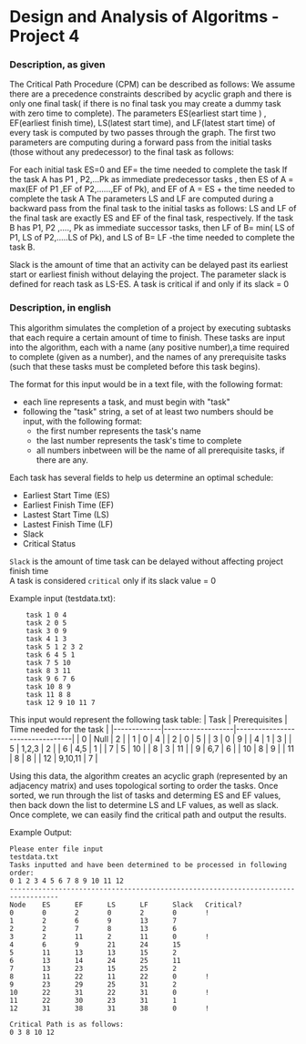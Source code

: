 # Design and Analysis of Algoritms - Project 4
### Description, as given
The Critical Path Procedure (CPM) can be described as follows:
We assume there are a precedence constraints described by acyclic graph and there is only one final task( if there is no final task you may create a dummy task with zero time  to complete). 
The parameters ES(earliest start time ) , EF(earliest finish time), LS(latest start time), and LF(latest start time) of every task is computed by two passes through the graph. The first two parameters are computing during a forward pass from the initial tasks (those without any predecessor) to the final task as follows:

For each initial task ES=0 and EF= the time needed to complete the task
If the task A has P1 , P2,…Pk as immediate predecessor tasks ,  then ES of A = max(EF of P1  ,EF of P2,……,EF of Pk), and 
EF of A = ES + the time needed to complete the task A
The parameters LS and LF are computed during a backward pass from the final task to the initial tasks as follows:
LS and LF of the final task are exactly ES and EF of the final task, respectively.
If the task B has P1, P2 ,…., Pk as immediate successor tasks, then LF of B= min( LS of P1, LS of P2,…..LS of Pk),   and
 LS of B= LF -the time needed to complete the task B.

Slack is the amount of time that an activity can be delayed past its earliest start or earliest finish without delaying the project.
The parameter slack is defined for reach task as LS-ES. A task is critical if and only if its slack = 0


### Description, in english
This algorithm simulates the completion of a project by executing subtasks that each require a certain amount of time to finish.
These tasks are input into the algorithm, each with a name (any positive number),a time required to complete (given as a number), 
and the names of any prerequisite tasks (such that these tasks must be completed before this task begins).

The format for this input would be in a text file, with the following format:
- each line represents a task, and must begin with "task"
- following the "task" string, a set of at least two numbers should be input, with the following format:
  - the first number represents the task's name
  - the last number represents the task's time to complete
  - all numbers inbetween will be the name of all prerequisite tasks, if there are any.
  
Each task has several fields to help us determine an optimal schedule:
- Earliest Start Time (ES)
- Earliest Finish Time (EF)
- Lastest Start Time (LS)
- Lastest Finish Time (LF)
- Slack
- Critical Status

`Slack` is the amount of time task can be delayed without affecting project finish time  
A task is considered `critical` only if its slack value = 0
  
  
Example input (testdata.txt):  
```    task 0 2  
    task 1 0 4  
    task 2 0 5  
    task 3 0 9  
    task 4 1 3  
    task 5 1 2 3 2  
    task 6 4 5 1  
    task 7 5 10  
    task 8 3 11  
    task 9 6 7 6  
    task 10 8 9  
    task 11 8 8  
    task 12 9 10 11 7  
 ```
    
This input would represent the following task table:
|     Task    |     Prerequisites |     Time needed for the task    |
|-------------|-------------------|---------------------------------|
|     0       |     Null          |     2                           |
|     1       |     0             |     4                           |
|     2       |     0             |     5                           |
|     3       |     0             |     9                           |
|     4       |     1             |     3                           |
|     5       |     1,2,3         |     2                           |
|     6       |     4,5           |     1                           |
|     7       |     5             |     10                          |
|     8       |     3             |     11                          |
|     9       |     6,7           |     6                           |
|     10      |     8             |     9                           |
|     11      |     8             |     8                           |
|     12      |     9,10,11       |     7                           |

Using this data, the algorithm creates an acyclic graph (represented by an adjacency matrix) and uses topological sorting to order the tasks.
Once sorted, we run through the list of tasks and determing ES and EF values, then back down the list to determine LS and LF values, as well as slack.
Once complete, we can easily find the critical path and output the results.

Example Output:
```
Please enter file input
testdata.txt
Tasks inputted and have been determined to be processed in following order:
0 1 2 3 4 5 6 7 8 9 10 11 12 
----------------------------------------------------------------------------------
Node    ES      EF      LS      LF      Slack   Critical?
0       0       2       0       2       0       !      
1       2       6       9       13      7       
2       2       7       8       13      6       
3       2       11      2       11      0       !      
4       6       9       21      24      15      
5       11      13      13      15      2       
6       13      14      24      25      11      
7       13      23      15      25      2       
8       11      22      11      22      0       !      
9       23      29      25      31      2       
10      22      31      22      31      0       !      
11      22      30      23      31      1       
12      31      38      31      38      0       !      

Critical Path is as follows:
0 3 8 10 12 
```
